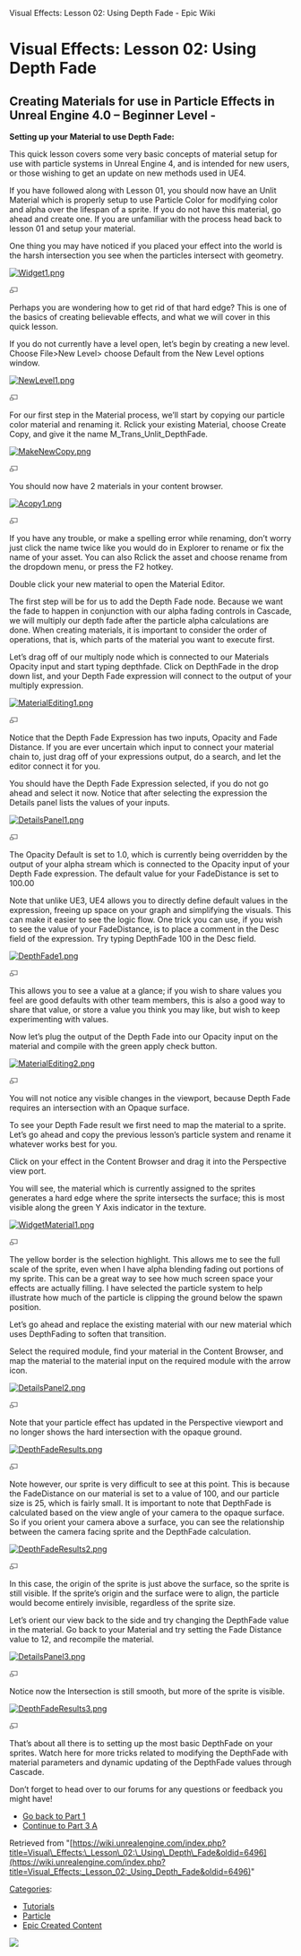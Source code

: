 Visual Effects: Lesson 02: Using Depth Fade - Epic Wiki                    

Visual Effects: Lesson 02: Using Depth Fade
===========================================

  

Creating Materials for use in Particle Effects in Unreal Engine 4.0 – Beginner Level -
--------------------------------------------------------------------------------------

**Setting up your Material to use Depth Fade:**

This quick lesson covers some very basic concepts of material setup for use with particle systems in Unreal Engine 4, and is intended for new users, or those wishing to get an update on new methods used in UE4.

If you have followed along with Lesson 01, you should now have an Unlit Material which is properly setup to use Particle Color for modifying color and alpha over the lifespan of a sprite. If you do not have this material, go ahead and create one. If you are unfamiliar with the process head back to lesson 01 and setup your material.

One thing you may have noticed if you placed your effect into the world is the harsh intersection you see when the particles intersect with geometry.

[![Widget1.png](https://d26ilriwvtzlb.cloudfront.net/a/ad/Widget1.png)](/File:Widget1.png)

[![](/skins/common/images/magnify-clip.png)](/File:Widget1.png "Enlarge")

  

Perhaps you are wondering how to get rid of that hard edge? This is one of the basics of creating believable effects, and what we will cover in this quick lesson.

If you do not currently have a level open, let’s begin by creating a new level. Choose File>New Level> choose Default from the New Level options window.

[![NewLevel1.png](https://d26ilriwvtzlb.cloudfront.net/5/5c/NewLevel1.png)](/File:NewLevel1.png)

[![](/skins/common/images/magnify-clip.png)](/File:NewLevel1.png "Enlarge")

  

For our first step in the Material process, we’ll start by copying our particle color material and renaming it. Rclick your existing Material, choose Create Copy, and give it the name M\_Trans\_Unlit\_DepthFade.

[![MakeNewCopy.png](https://d26ilriwvtzlb.cloudfront.net/0/0a/MakeNewCopy.png)](/File:MakeNewCopy.png)

[![](/skins/common/images/magnify-clip.png)](/File:MakeNewCopy.png "Enlarge")

  

You should now have 2 materials in your content browser.

[![Acopy1.png](https://d26ilriwvtzlb.cloudfront.net/4/44/Acopy1.png)](/File:Acopy1.png)

[![](/skins/common/images/magnify-clip.png)](/File:Acopy1.png "Enlarge")

  

If you have any trouble, or make a spelling error while renaming, don’t worry just click the name twice like you would do in Explorer to rename or fix the name of your asset. You can also Rclick the asset and choose rename from the dropdown menu, or press the F2 hotkey.

Double click your new material to open the Material Editor.

The first step will be for us to add the Depth Fade node. Because we want the fade to happen in conjunction with our alpha fading controls in Cascade, we will multiply our depth fade after the particle alpha calculations are done. When creating materials, it is important to consider the order of operations, that is, which parts of the material you want to execute first.

Let’s drag off of our multiply node which is connected to our Materials Opacity input and start typing depthfade. Click on DepthFade in the drop down list, and your Depth Fade expression will connect to the output of your multiply expression.

[![MaterialEditing1.png](https://d3ar1piqh1oeli.cloudfront.net/8/88/MaterialEditing1.png/940px-MaterialEditing1.png)](/File:MaterialEditing1.png)

[![](/skins/common/images/magnify-clip.png)](/File:MaterialEditing1.png "Enlarge")

  

Notice that the Depth Fade Expression has two inputs, Opacity and Fade Distance. If you are ever uncertain which input to connect your material chain to, just drag off of your expressions output, do a search, and let the editor connect it for you.

You should have the Depth Fade Expression selected, if you do not go ahead and select it now. Notice that after selecting the expression the Details panel lists the values of your inputs.

[![DetailsPanel1.png](https://d26ilriwvtzlb.cloudfront.net/b/b6/DetailsPanel1.png)](/File:DetailsPanel1.png)

[![](/skins/common/images/magnify-clip.png)](/File:DetailsPanel1.png "Enlarge")

  

The Opacity Default is set to 1.0, which is currently being overridden by the output of your alpha stream which is connected to the Opacity input of your Depth Fade expression. The default value for your FadeDistance is set to 100.00

Note that unlike UE3, UE4 allows you to directly define default values in the expression, freeing up space on your graph and simplifying the visuals. This can make it easier to see the logic flow. One trick you can use, if you wish to see the value of your FadeDistance, is to place a comment in the Desc field of the expression. Try typing DepthFade 100 in the Desc field.

[![DepthFade1.png](https://d26ilriwvtzlb.cloudfront.net/8/8d/DepthFade1.png)](/File:DepthFade1.png)

[![](/skins/common/images/magnify-clip.png)](/File:DepthFade1.png "Enlarge")

  

This allows you to see a value at a glance; if you wish to share values you feel are good defaults with other team members, this is also a good way to share that value, or store a value you think you may like, but wish to keep experimenting with values.

Now let’s plug the output of the Depth Fade into our Opacity input on the material and compile with the green apply check button.

[![MaterialEditing2.png](https://d26ilriwvtzlb.cloudfront.net/3/3d/MaterialEditing2.png)](/File:MaterialEditing2.png)

[![](/skins/common/images/magnify-clip.png)](/File:MaterialEditing2.png "Enlarge")

  

You will not notice any visible changes in the viewport, because Depth Fade requires an intersection with an Opaque surface.

To see your Depth Fade result we first need to map the material to a sprite. Let’s go ahead and copy the previous lesson’s particle system and rename it whatever works best for you.

Click on your effect in the Content Browser and drag it into the Perspective view port.

You will see, the material which is currently assigned to the sprites generates a hard edge where the sprite intersects the surface; this is most visible along the green Y Axis indicator in the texture.

[![WidgetMaterial1.png](https://d26ilriwvtzlb.cloudfront.net/4/49/WidgetMaterial1.png)](/File:WidgetMaterial1.png)

[![](/skins/common/images/magnify-clip.png)](/File:WidgetMaterial1.png "Enlarge")

  

The yellow border is the selection highlight. This allows me to see the full scale of the sprite, even when I have alpha blending fading out portions of my sprite. This can be a great way to see how much screen space your effects are actually filling. I have selected the particle system to help illustrate how much of the particle is clipping the ground below the spawn position.

Let’s go ahead and replace the existing material with our new material which uses DepthFading to soften that transition.

Select the required module, find your material in the Content Browser, and map the material to the material input on the required module with the arrow icon.

[![DetailsPanel2.png](https://d26ilriwvtzlb.cloudfront.net/4/44/DetailsPanel2.png)](/File:DetailsPanel2.png)

[![](/skins/common/images/magnify-clip.png)](/File:DetailsPanel2.png "Enlarge")

  

Note that your particle effect has updated in the Perspective viewport and no longer shows the hard intersection with the opaque ground.

[![DepthFadeResults.png](https://d26ilriwvtzlb.cloudfront.net/2/2d/DepthFadeResults.png)](/File:DepthFadeResults.png)

[![](/skins/common/images/magnify-clip.png)](/File:DepthFadeResults.png "Enlarge")

  

Note however, our sprite is very difficult to see at this point. This is because the FadeDistance on our material is set to a value of 100, and our particle size is 25, which is fairly small. It is important to note that DepthFade is calculated based on the view angle of your camera to the opaque surface. So if you orient your camera above a surface, you can see the relationship between the camera facing sprite and the DepthFade calculation.

[![DepthFadeResults2.png](https://d26ilriwvtzlb.cloudfront.net/f/fb/DepthFadeResults2.png)](/File:DepthFadeResults2.png)

[![](/skins/common/images/magnify-clip.png)](/File:DepthFadeResults2.png "Enlarge")

  

  
In this case, the origin of the sprite is just above the surface, so the sprite is still visible. If the sprite’s origin and the surface were to align, the particle would become entirely invisible, regardless of the sprite size.

Let’s orient our view back to the side and try changing the DepthFade value in the material. Go back to your Material and try setting the Fade Distance value to 12, and recompile the material.

[![DetailsPanel3.png](https://d26ilriwvtzlb.cloudfront.net/a/a7/DetailsPanel3.png)](/File:DetailsPanel3.png)

[![](/skins/common/images/magnify-clip.png)](/File:DetailsPanel3.png "Enlarge")

  

Notice now the Intersection is still smooth, but more of the sprite is visible.

[![DepthFadeResults3.png](https://d26ilriwvtzlb.cloudfront.net/d/d4/DepthFadeResults3.png)](/File:DepthFadeResults3.png)

[![](/skins/common/images/magnify-clip.png)](/File:DepthFadeResults3.png "Enlarge")

  

That’s about all there is to setting up the most basic DepthFade on your sprites. Watch here for more tricks related to modifying the DepthFade with material parameters and dynamic updating of the DepthFade values through Cascade.

Don’t forget to head over to our forums for any questions or feedback you might have!

*   [Go back to Part 1](/Visual_Effects:_Lesson_01:_Material_Particle_Color "Visual Effects: Lesson 01: Material Particle Color")
*   [Continue to Part 3 A](/Visual_Effects:_Lesson_03_A:_Near_Camera_Fading "Visual Effects: Lesson 03 A: Near Camera Fading")

Retrieved from "[https://wiki.unrealengine.com/index.php?title=Visual\_Effects:\_Lesson\_02:\_Using\_Depth\_Fade&oldid=6496](https://wiki.unrealengine.com/index.php?title=Visual_Effects:_Lesson_02:_Using_Depth_Fade&oldid=6496)"

[Categories](/Special:Categories "Special:Categories"):

*   [Tutorials](/Category:Tutorials "Category:Tutorials")
*   [Particle](/Category:Particle "Category:Particle")
*   [Epic Created Content](/Category:Epic_Created_Content "Category:Epic Created Content")

  ![](https://tracking.unrealengine.com/track.png)